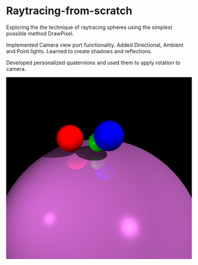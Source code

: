 # Raytracing-from-scratch

Exploring the the technique of raytracing spheres using the simplest possible method DrawPixel.

Implemented Camera view port functionality. Added Directional, Ambient and Point lights. Learned to create shadows and reflections.

Developed personalized quaternions and used them to apply rotation to camera.

![Image 0](https://github.com/iamnexxed/Raytracing-from-scratch/blob/main/images/RT1.png)
